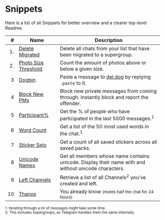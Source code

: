 # Snippets

Here is a list of all Snippets for better overview and a clearer top-level Readme.

| # | Name | Description |
| --: | --- | --- |
| 1. | [Delete Migrated](delete_migrated.py) | Delete all chats from your list that have been migrated to a supergroup.
| 2. | [Photo Size Threshold](photo_threshold.py) | Count the amount of photos above or below a given size.
| 3 | [Dogbin](dogbin.py) | Paste a message to [del.dog](https://del.dog) by replying `.paste` to it.
| 4 | [Block New PMs](block_new_pm.py) | Block new private messages from coming through. Instantly block and report the offender.
| 5 | [Participant%](participant_percent.py) | Get the % of people who have participated in the last 5000 messages.<sup>1</sup>
| 6 | [Word Count](word_count.py) | Get a list of the 50 most used words in the chat.<sup>1</sup>
| 7 | [Sticker Sets](all_sets.py) | Get a count of all saved stickers across all saved packs.
| 8 | [Unicode Names](unicode.py) | Get all members whose name contains unicode. Display their name with and without unicode characters.
| 9 | [Left Channels](left_channels.py) | Retrieve a list of all Channels<sup>2</sup> you've created and left.
| 10 | [Thanos](thanos.py) | You already know <small>(mutes half the chat for 24 hours)</small>

<sup>1: Iterating through a lot of messages might take some time.<br>
2: This includes Supergroups, as Telegram handles them the same internally.</sup>
